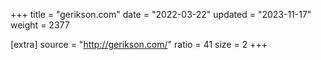 +++
title = "gerikson.com"
date = "2022-03-22"
updated = "2023-11-17"
weight = 2377

[extra]
source = "http://gerikson.com/"
ratio = 41
size = 2
+++
